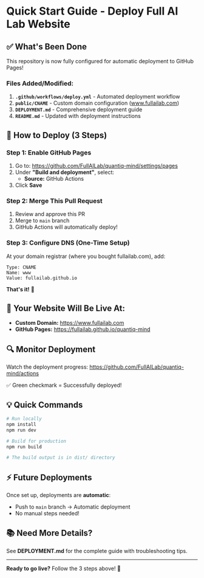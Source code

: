 # Quick Start Guide - Deploy Full AI Lab Website

## ✅ What's Been Done

This repository is now fully configured for automatic deployment to GitHub Pages!

### Files Added/Modified:

1. **`.github/workflows/deploy.yml`** - Automated deployment workflow
2. **`public/CNAME`** - Custom domain configuration (www.fullailab.com)
3. **`DEPLOYMENT.md`** - Comprehensive deployment guide
4. **`README.md`** - Updated with deployment instructions

## 🚀 How to Deploy (3 Steps)

### Step 1: Enable GitHub Pages

1. Go to: https://github.com/FullAILab/quantiq-mind/settings/pages
2. Under **"Build and deployment"**, select:
   - **Source:** GitHub Actions
3. Click **Save**

### Step 2: Merge This Pull Request

1. Review and approve this PR
2. Merge to `main` branch
3. GitHub Actions will automatically deploy!

### Step 3: Configure DNS (One-Time Setup)

At your domain registrar (where you bought fullailab.com), add:

```
Type: CNAME
Name: www
Value: fullailab.github.io
```

**That's it!** 🎉

## 📍 Your Website Will Be Live At:

- **Custom Domain:** https://www.fullailab.com
- **GitHub Pages:** https://fullailab.github.io/quantiq-mind

## 🔍 Monitor Deployment

Watch the deployment progress:
https://github.com/FullAILab/quantiq-mind/actions

✅ Green checkmark = Successfully deployed!

## 💡 Quick Commands

```bash
# Run locally
npm install
npm run dev

# Build for production
npm run build

# The build output is in dist/ directory
```

## ⚡ Future Deployments

Once set up, deployments are **automatic**:
- Push to `main` branch → Automatic deployment
- No manual steps needed!

## 📚 Need More Details?

See **DEPLOYMENT.md** for the complete guide with troubleshooting tips.

---

**Ready to go live?** Follow the 3 steps above! 🚀
